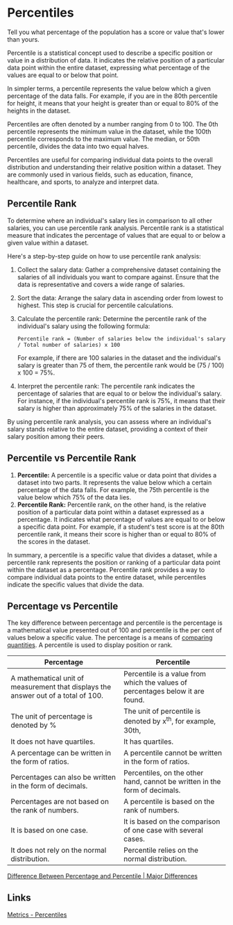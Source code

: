# Percentiles

Tell you what percentage of the population has a score or value that's lower than yours.

Percentile is a statistical concept used to describe a specific position or value in a distribution of data. It indicates the relative position of a particular data point within the entire dataset, expressing what percentage of the values are equal to or below that point.

In simpler terms, a percentile represents the value below which a given percentage of the data falls. For example, if you are in the 80th percentile for height, it means that your height is greater than or equal to 80% of the heights in the dataset.

Percentiles are often denoted by a number ranging from 0 to 100. The 0th percentile represents the minimum value in the dataset, while the 100th percentile corresponds to the maximum value. The median, or 50th percentile, divides the data into two equal halves.

Percentiles are useful for comparing individual data points to the overall distribution and understanding their relative position within a dataset. They are commonly used in various fields, such as education, finance, healthcare, and sports, to analyze and interpret data.

## Percentile Rank

To determine where an individual's salary lies in comparison to all other salaries, you can use percentile rank analysis. Percentile rank is a statistical measure that indicates the percentage of values that are equal to or below a given value within a dataset.

Here's a step-by-step guide on how to use percentile rank analysis:

1. Collect the salary data: Gather a comprehensive dataset containing the salaries of all individuals you want to compare against. Ensure that the data is representative and covers a wide range of salaries.
    
2. Sort the data: Arrange the salary data in ascending order from lowest to highest. This step is crucial for percentile calculations.
    
3. Calculate the percentile rank: Determine the percentile rank of the individual's salary using the following formula:
    
    `Percentile rank = (Number of salaries below the individual's salary / Total number of salaries) x 100`
    
    For example, if there are 100 salaries in the dataset and the individual's salary is greater than 75 of them, the percentile rank would be (75 / 100) x 100 = 75%.
    
4. Interpret the percentile rank: The percentile rank indicates the percentage of salaries that are equal to or below the individual's salary. For instance, if the individual's percentile rank is 75%, it means that their salary is higher than approximately 75% of the salaries in the dataset.

By using percentile rank analysis, you can assess where an individual's salary stands relative to the entire dataset, providing a context of their salary position among their peers.

## Percentile vs Percentile Rank

1. **Percentile:** A percentile is a specific value or data point that divides a dataset into two parts. It represents the value below which a certain percentage of the data falls. For example, the 75th percentile is the value below which 75% of the data lies.
2. **Percentile Rank:** Percentile rank, on the other hand, is the relative position of a particular data point within a dataset expressed as a percentage. It indicates what percentage of values are equal to or below a specific data point. For example, if a student's test score is at the 80th percentile rank, it means their score is higher than or equal to 80% of the scores in the dataset.

In summary, a percentile is a specific value that divides a dataset, while a percentile rank represents the position or ranking of a particular data point within the dataset as a percentage. Percentile rank provides a way to compare individual data points to the entire dataset, while percentiles indicate the specific values that divide the data.

## Percentage vs Percentile

The key difference between percentage and percentile is the percentage is a mathematical value presented out of 100 and percentile is the per cent of values below a specific value. The percentage is a means of [comparing quantities](https://byjus.com/maths/percentage-comparing-quantities/). A percentile is used to display position or rank.

| **Percentage** | **Percentile** |
|---|---|
| A mathematical unit of measurement that displays the answer out of a total of 100. | Percentile is a value from which the values of percentages below it are found. |
| The unit of percentage is denoted by % | The unit of percentile is denoted by x<sup>th</sup>, for example, 30th, |
| It does not have quartiles. | It has quartiles. |
| A percentage can be written in the form of ratios. | A percentile cannot be written in the form of ratios. |
| Percentages can also be written in the form of decimals. | Percentiles, on the other hand, cannot be written in the form of decimals. |
| Percentages are not based on the rank of numbers. | A percentile is based on the rank of numbers. |
| It is based on one case. | It is based on the comparison of one case with several cases. |
| It does not rely on the normal distribution. | Percentile relies on the normal distribution. |

[Difference Between Percentage and Percentile | Major Differences](https://byjus.com/maths/difference-between-percentage-and-percentile/)

## Links

[Metrics - Percentiles](devops/monitoring/metrics.md#Use%20Percentiles)
